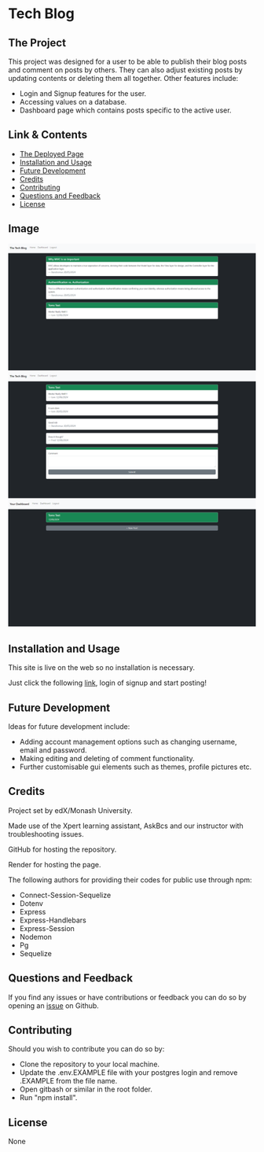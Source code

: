 # Tech Blog

## The Project

This project was designed for a user to be able to publish their blog posts and comment on posts by others. They can also adjust existing posts by updating contents or deleting them all together. Other features include:

-   Login and Signup features for the user.
-   Accessing values on a database.
-   Dashboard page which contains posts specific to the active user.

## Link & Contents

-   [The Deployed Page]()
-   [Installation and Usage](#installation-and-usage)
-   [Future Development](#future-development)
-   [Credits](#credits)
-   [Contributing](#contributing)
-   [Questions and Feedback](#questions-and-feedback)
-   [License](#license)

## Image

![Image of Home](./public/images/homepage.png)
![Image of Post and Comments](./public/images/post-comments.png)
![Image of User Dashboard](./public/images/dashboard.png)

## Installation and Usage

This site is live on the web so no installation is necessary.

Just click the following [link](), login of signup and start posting!

## Future Development

Ideas for future development include:

-   Adding account management options such as changing username, email and password.
-   Making editing and deleting of comment functionality.
-   Further customisable gui elements such as themes, profile pictures etc.

## Credits

Project set by edX/Monash University.

Made use of the Xpert learning assistant, AskBcs and our instructor with troubleshooting issues.

GitHub for hosting the repository.

Render for hosting the page.

The following authors for providing their codes for public use through npm:

-   Connect-Session-Sequelize
-   Dotenv
-   Express
-   Express-Handlebars
-   Express-Session
-   Nodemon
-   Pg
-   Sequelize

## Questions and Feedback

If you find any issues or have contributions or feedback you can do so by opening an [issue](https://github.com/Jiske-N/tech-blog/issues) on Github.

## Contributing

Should you wish to contribute you can do so by:

-   Clone the repository to your local machine.
-   Update the .env.EXAMPLE file with your postgres login and remove .EXAMPLE from the file name.
-   Open gitbash or similar in the root folder.
-   Run "npm install".

## License

None

